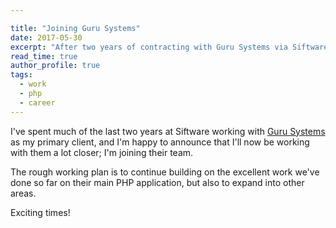 ```yaml
---

title: "Joining Guru Systems"
date: 2017-05-30
excerpt: "After two years of contracting with Guru Systems via Siftware, I’m joining their team to keep building their platform and expand into new areas."
read_time: true
author_profile: true
tags:
  - work
  - php
  - career
---  
```

I've spent much of the last two years at Siftware working with [Guru Systems](https://www.gurusystems.com) as my primary client, and I'm happy to announce
that I'll now be working with them a lot closer; I'm joining their team.

<!--more-->

The rough working plan is to continue building on the excellent work we've
done so far on their main PHP application, but also to expand into other areas.

Exciting times!